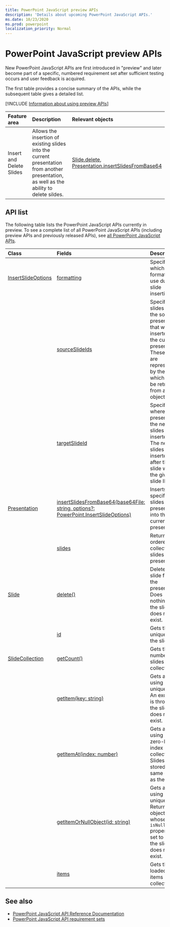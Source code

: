 ```yaml
---
title: PowerPoint JavaScript preview APIs
description: 'Details about upcoming PowerPoint JavaScript APIs.'
ms.date: 10/23/2020
ms.prod: powerpoint
localization_priority: Normal
---
```


# PowerPoint JavaScript preview APIs

New PowerPoint JavaScript APIs are first introduced in "preview" and later become part of a specific, numbered requirement set after sufficient testing occurs and user feedback is acquired.

The first table provides a concise summary of the APIs, while the subsequent table gives a detailed list.

[!INCLUDE [Information about using preview APIs](../../includes/using-preview-apis-host.md)]

| Feature area | Description | Relevant objects |
|:--- |:--- |:--- |
| Insert and Delete Slides | Allows the insertion of existing slides into the current presentation from another presentation, as well as the ability to delete sildes. | [Slide.delete](/javascript/api/powerpoint/powerpoint.slide#delete--), [Presentation.insertSlidesFromBase64](/javascript/api/powerpoint/powerpoint.presentation#insertslidesfrombase64-base64file--options-)|

## API list

The following table lists the PowerPoint JavaScript APIs currently in preview. To see a complete list of all PowerPoint JavaScript APIs (including preview APIs and previously released APIs), see [all PowerPoint JavaScript APIs](/javascript/api/powerpoint?view=powerpoint-js-preview&preserve-view=true).

| Class | Fields | Description |
|:---|:---|:---|
|[InsertSlideOptions](/javascript/api/powerpoint/powerpoint.insertslideoptions)|[formatting](/javascript/api/powerpoint/powerpoint.insertslideoptions#formatting)|Specifies which formatting to use during slide insertion.|
||[sourceSlideIds](/javascript/api/powerpoint/powerpoint.insertslideoptions#sourceslideids)|Specifies the slides from the source presentation that will be inserted into the current presentation. These slides are represented by their IDs which can be retrieved from a `Slide` object.|
||[targetSlideId](/javascript/api/powerpoint/powerpoint.insertslideoptions#targetslideid)|Specifies where in the presentation the new slides will be inserted. The new slides will be inserted after the slide with the given slide ID.|
|[Presentation](/javascript/api/powerpoint/powerpoint.presentation)|[insertSlidesFromBase64(base64File: string, options?: PowerPoint.InsertSlideOptions)](/javascript/api/powerpoint/powerpoint.presentation#insertslidesfrombase64-base64file--options-)|Inserts the specified slides from a presentation into the current presentation.|
||[slides](/javascript/api/powerpoint/powerpoint.presentation#slides)|Returns an ordered collection of slides in the presentation.|
|[Slide](/javascript/api/powerpoint/powerpoint.slide)|[delete()](/javascript/api/powerpoint/powerpoint.slide#delete--)|Deletes the slide from the presentation. Does nothing if the slide does not exist.|
||[id](/javascript/api/powerpoint/powerpoint.slide#id)|Gets the unique ID of the slide.|
|[SlideCollection](/javascript/api/powerpoint/powerpoint.slidecollection)|[getCount()](/javascript/api/powerpoint/powerpoint.slidecollection#getcount--)|Gets the number of slides in the collection.|
||[getItem(key: string)](/javascript/api/powerpoint/powerpoint.slidecollection#getitem-key-)|Gets a slide using its unique ID. An exception is thrown if the slide does not exist.|
||[getItemAt(index: number)](/javascript/api/powerpoint/powerpoint.slidecollection#getitemat-index-)|Gets a slide using its zero-based index in the collection. Slides are stored in the same order as they|
||[getItemOrNullObject(id: string)](/javascript/api/powerpoint/powerpoint.slidecollection#getitemornullobject-id-)|Gets a slide using its unique ID. Returns an object whose `isNullObject` property is set to `true` if the slide does not exist.|
||[items](/javascript/api/powerpoint/powerpoint.slidecollection#items)|Gets the loaded child items in this collection.|

## See also

- [PowerPoint JavaScript API Reference Documentation](/javascript/api/powerpoint?view=powerpoint-js-preview&preserve-view=true)
- [PowerPoint JavaScript API requirement sets](powerpoint-api-requirement-sets.md)
